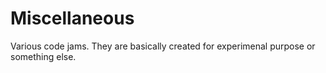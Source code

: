 # Miscellaneous
Various code jams. They are basically created for experimenal purpose or something else.
